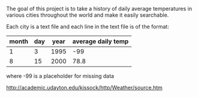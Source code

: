 
The goal of this project is to take a history of daily average temperatures in various cities throughout the world
and make it easily searchable.

Each city is a text file and each line in the text file is of the format:

month | day | year | average daily temp |
------|-----|------|--------------------|
1     | 3   | 1995 | -99                |
8     | 15  | 2000 | 78.8               |

where -99 is a placeholder for missing data

http://academic.udayton.edu/kissock/http/Weather/source.htm
